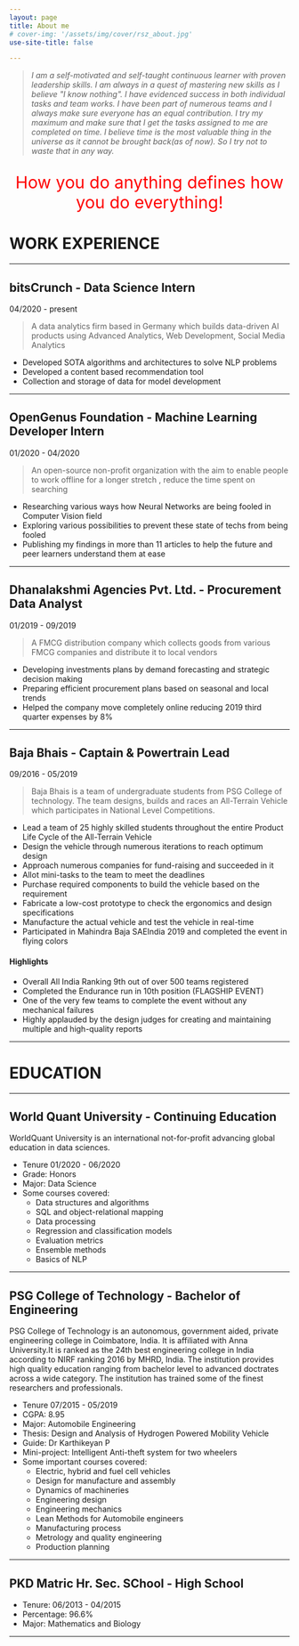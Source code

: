 ```yaml
---
layout: page
title: About me
# cover-img: '/assets/img/cover/rsz_about.jpg'
use-site-title: false

---
```


>*I am a self-motivated and self-taught continuous learner with proven leadership skills. I am always in a quest of mastering new skills as I believe "I know nothing". I have evidenced success in both individual tasks and team works. I have been part of numerous teams and I always make sure everyone has an equal contribution. I try my maximum and make sure that I get the tasks assigned to me are completed on time. I believe time is the most valuable thing in the universe as it cannot be brought back(as of now). So I try not to waste that in any way.*

<p style="font-size:30px; color:red; text-align: center">How you do anything defines how you do everything!</p>

# WORK EXPERIENCE

---
## bitsCrunch - **Data Science Intern**
04/2020 - present
> A data analytics firm based in Germany which builds data-driven AI products using Advanced Analytics, Web Development, Social Media Analytics

* Developed SOTA algorithms and architectures to solve NLP problems
* Developed a content based recommendation tool 
* Collection and storage of data for model development

---
## OpenGenus Foundation - **Machine Learning Developer Intern**
01/2020 - 04/2020
> An open-source non-profit organization with the aim to enable people to work offline for a longer stretch , reduce the time spent on searching

* Researching various ways how Neural Networks are being fooled in Computer Vision field
* Exploring various possibilities to prevent these state of techs from being fooled
* Publishing my findings in more than 11 articles to help the future and peer learners understand them at ease

---
## Dhanalakshmi Agencies Pvt. Ltd. - **Procurement Data Analyst**
01/2019 - 09/2019
> A FMCG distribution company which collects goods from various FMCG companies and distribute it to local vendors

* Developing investments plans by demand forecasting and strategic decision making
* Preparing efficient procurement plans based on seasonal and local trends
* Helped the company move completely online reducing 2019 third quarter expenses by 8%

---

## Baja Bhais - **Captain & Powertrain Lead**
09/2016 - 05/2019
> Baja Bhais is a team of undergraduate students from PSG College of technology. The team designs, builds and races an All-Terrain Vehicle which participates in National Level Competitions.

* Lead a team of 25 highly skilled students throughout the entire Product Life Cycle of the All-Terrain Vehicle
* Design the vehicle through numerous iterations to reach optimum design
* Approach numerous companies for fund-raising and succeeded in it
* Allot mini-tasks to the team to meet the deadlines
* Purchase required components to build the vehicle based on the requirement
* Fabricate a low-cost prototype to check the ergonomics and design specifications
* Manufacture the actual vehicle and test the vehicle in real-time
* Participated in Mahindra Baja SAEIndia 2019 and completed the event in flying colors

#### Highlights
* Overall All India Ranking 9th out of over 500 teams registered
* Completed the Endurance run in 10th position (FLAGSHIP EVENT)
* One of the very few teams to complete the event without any mechanical failures
* Highly applauded by the design judges for creating and maintaining multiple and high-quality reports

---

# EDUCATION

---
## World Quant University - **Continuing Education**
WorldQuant University is an international not-for-profit advancing global education in data sciences.
* Tenure 01/2020 - 06/2020
* Grade: Honors
* Major: Data Science
* Some courses covered:
  - Data structures and algorithms
  - SQL and object-relational mapping
  - Data processing
  - Regression and classification models
  - Evaluation metrics
  - Ensemble methods
  - Basics of NLP

---
## PSG College of Technology - **Bachelor of Engineering**
PSG College of Technology is an autonomous, government aided, private engineering college in Coimbatore, India. It is affiliated with Anna University.It is ranked as the 24th best engineering college in India according to NIRF ranking 2016 by MHRD, India. The institution provides high quality education ranging from bachelor level to advanced doctrates across a wide category. The institution has trained some of the finest researchers and professionals.
* Tenure 07/2015 - 05/2019
* CGPA: 8.95
* Major: Automobile Engineering
* Thesis: Design and Analysis of Hydrogen Powered Mobility Vehicle
* Guide: Dr Karthikeyan P
* Mini-project: Intelligent Anti-theft system for two wheelers
* Some important courses covered:
  - Electric, hybrid and fuel cell vehicles
  - Design for manufacture and assembly
  - Dynamics of machineries
  - Engineering design
  - Engineering mechanics
  - Lean Methods for Automobile engineers
  - Manufacturing process
  - Metrology and quality engineering
  - Production planning

---
## PKD Matric Hr. Sec. SChool - **High School**
* Tenure: 06/2013 - 04/2015
* Percentage: 96.6%
* Major: Mathematics and Biology

---
